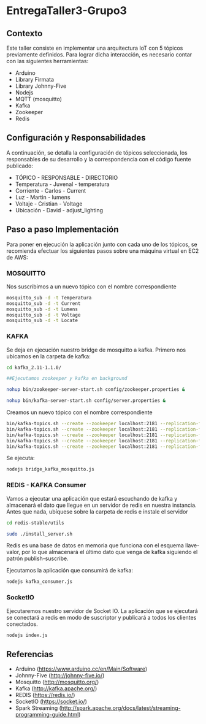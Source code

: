 # EntregaTaller3-Grupo3

## Contexto
Este taller consiste en implementar una arquitectura IoT con 5 tópicos previamente definidos. Para lograr dicha interacción, es necesario contar con las siguientes herramientas:

* Arduino
* Library Firmata
* Library Johnny-Five
* Nodejs
* MQTT (mosquitto)
* Kafka
* Zookeeper
* Redis

## Configuración y Responsabilidades
A continuación, se detalla la configuración de tópicos seleccionada, los responsables de su desarrollo y la correspondencia con el código fuente publicado:
* TÓPICO - RESPONSABLE - DIRECTORIO
* Temperatura - Juvenal - temperatura
* Corriente - Carlos - Current
* Luz - Martin - lumens
* Voltaje - Cristian - Voltage
* Ubicación - David - adjust_lighting

## Paso a paso Implementación
Para poner en ejecución la aplicación junto con cada uno de los tópicos, se recomienda efectuar los siguientes pasos sobre una máquina virtual en EC2 de AWS:

### MOSQUITTO
Nos suscribimos a un nuevo tópico con el nombre correspondiente
```sh
mosquitto_sub -d -t Temperatura
mosquitto_sub -d -t Current
mosquitto_sub -d -t Lumens
mosquitto_sub -d -t Voltage
mosquitto_sub -d -t Locate
```
### KAFKA
Se deja en ejecución nuestro bridge de mosquitto a kafka. Primero nos ubicamos en la carpeta de kafka:
```sh
cd kafka_2.11-1.1.0/

##Ejecutamos zookeeper y kafka en background

nohup bin/zookeeper-server-start.sh config/zookeeper.properties & 

nohup bin/kafka-server-start.sh config/server.properties &
```
Creamos un nuevo tópico con el nombre correspondiente
```sh
bin/kafka-topics.sh --create --zookeeper localhost:2181 --replication-factor 1 --partitions 1 --topic Temperatura
bin/kafka-topics.sh --create --zookeeper localhost:2181 --replication-factor 1 --partitions 1 --topic Current
bin/kafka-topics.sh --create --zookeeper localhost:2181 --replication-factor 1 --partitions 1 --topic Lumens
bin/kafka-topics.sh --create --zookeeper localhost:2181 --replication-factor 1 --partitions 1 --topic Voltage
bin/kafka-topics.sh --create --zookeeper localhost:2181 --replication-factor 1 --partitions 1 --topic Locate
```
Se ejecuta:
```sh
nodejs bridge_kafka_mosquitto.js
```
### REDIS - KAFKA Consumer
Vamos a ejecutar una aplicación que estará escuchando de kafka y almacenará el dato que llegue en un servidor de redis en nuestra instancia. Antes que nada, ubíquese sobre la carpeta de redis e instale el servidor
```sh
cd redis-stable/utils

sudo ./install_server.sh
```
Redis es una base de datos en memoria que funciona con el esquema llave-valor, por lo que almacenará el último dato que venga de kafka siguiendo el patrón publish-suscribe.

Ejecutamos la aplicación que consumirá de kafka:
```sh
nodejs kafka_consumer.js
```
### SocketIO
Ejecutaremos nuestro servidor de Socket IO. La aplicación que se ejecutará se conectará a redis en modo de suscriptor y publicará a todos los clientes conectados.
```sh
nodejs index.js
```

## Referencias
* Arduino (https://www.arduino.cc/en/Main/Software)
* Johnny-Five (http://johnny-five.io/)
* Mosquitto (http://mosquitto.org/)
* Kafka (http://kafka.apache.org/)
* REDIS (https://redis.io/)
* SocketIO (https://socket.io/)
* Spark Streaming (http://spark.apache.org/docs/latest/streaming-programming-guide.html)
